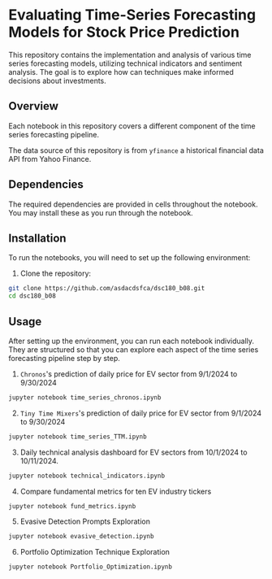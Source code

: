 # Evaluating Time-Series Forecasting Models for Stock Price Prediction

This repository contains the implementation and analysis of various time series forecasting models, utilizing technical indicators and sentiment analysis. The goal is to explore how can techniques make informed decisions about investments.

## Overview
Each notebook in this repository covers a different component of the time series forecasting pipeline.

The data source of this repository is from ```yfinance``` a historical financial data API from Yahoo Finance.


## Dependencies

The required dependencies are provided in cells throughout the notebook. You may install these as you run through the notebook.


## Installation
To run the notebooks, you will need to set up the following environment:

1. Clone the repository:
```bash
git clone https://github.com/asdacdsfca/dsc180_b08.git
cd dsc180_b08
```

## Usage
After setting up the environment, you can run each notebook individually. They are structured so that you can explore each aspect of the time series forecasting pipeline step by step.

1.  ```Chronos```'s prediction of daily price for EV sector from 9/1/2024 to 9/30/2024
```bash
jupyter notebook time_series_chronos.ipynb
```

2. ```Tiny Time Mixers```'s prediction of daily price for EV sector from 9/1/2024 to 9/30/2024
```bash
jupyter notebook time_series_TTM.ipynb
```

3. Daily technical analysis dashboard for EV sectors from 10/1/2024 to 10/11/2024.
```bash
jupyter notebook technical_indicators.ipynb
```

4. Compare fundamental metrics for ten EV industry tickers
```bash
jupyter notebook fund_metrics.ipynb
```

5. Evasive Detection Prompts Exploration
```bash
jupyter notebook evasive_detection.ipynb
```

6. Portfolio Optimization Technique Exploration
```bash
jupyter notebook Portfolio_Optimization.ipynb
``` 

